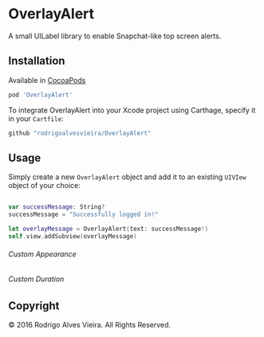 # OverlayAlert

A small UILabel library to enable Snapchat-like top screen alerts.

## Installation

Available in [CocoaPods](http://cocoapods.org/?q=OverlayAlert)
```ruby
pod 'OverlayAlert'
```
To integrate OverlayAlert into your Xcode project using Carthage, specify it in your `Cartfile`:

```ruby
github "rodrigoalvesvieira/OverlayAlert"
```

## Usage

Simply create a new `OverlayAlert` object and add it to an existing `UIVIew` object of your choice:

```swift

var successMessage: String?
successMessage = "Successfully logged in!"

let overlayMessage = OverlayAlert(text: successMessage!)
self.view.addSubview(overlayMessage)
```

###### Custom Appearance

###### Custom Duration

## Copyright

© 2016 Rodrigo Alves Vieira. All Rights Reserved.
